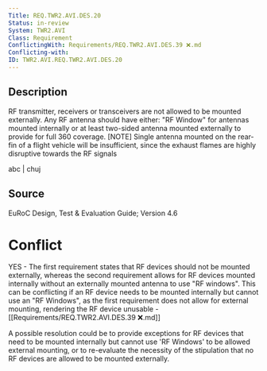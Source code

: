 ```yaml
---
Title: REQ.TWR2.AVI.DES.20
Status: in-review
System: TWR2.AVI
Class: Requirement
ConflictingWith: Requirements/REQ.TWR2.AVI.DES.39 ❌.md
Conflicting-with: 
ID: TWR2.AVI.REQ.TWR2.AVI.DES.20
---
```


## Description
RF transmitter, receivers or transceivers are not allowed to be mounted externally. Any RF antenna should have either: "RF Window" for antennas mounted internally or at least two-sided antenna mounted externally to provide for full 360 coverage. [NOTE] Single antenna mounted on the rear-fin of a flight vehicle will be insufficient, since the exhaust flames are highly disruptive towards the RF signals

abc | chuj

## Source

EuRoC Design, Test & Evaluation Guide; Version 4.6


# Conflict

YES - The first requirement states that RF devices should not be mounted externally, whereas the second requirement allows for RF devices mounted internally without an externally mounted antenna to use "RF windows". This can be conflicting if an RF device needs to be mounted internally but cannot use an "RF Windows", as the first requirement does not allow for external mounting, rendering the RF device unusable - [[Requirements/REQ.TWR2.AVI.DES.39 ❌.md]]

A possible resolution could be to provide exceptions for RF devices that need to be mounted internally but cannot use 'RF Windows' to be allowed external mounting, or to re-evaluate the necessity of the stipulation that no RF devices are allowed to be mounted externally.